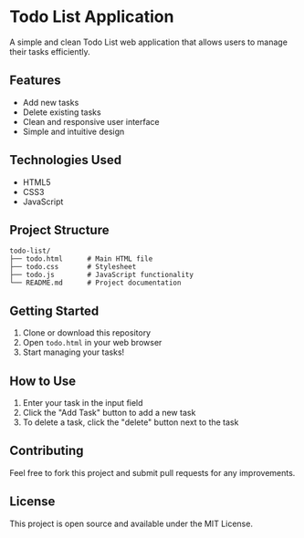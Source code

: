 # Todo List Application

A simple and clean Todo List web application that allows users to manage their tasks efficiently.

## Features

- Add new tasks
- Delete existing tasks
- Clean and responsive user interface
- Simple and intuitive design

## Technologies Used

- HTML5
- CSS3
- JavaScript

## Project Structure

```
todo-list/
├── todo.html      # Main HTML file
├── todo.css       # Stylesheet
├── todo.js        # JavaScript functionality
└── README.md      # Project documentation
```

## Getting Started

1. Clone or download this repository
2. Open `todo.html` in your web browser
3. Start managing your tasks!

## How to Use

1. Enter your task in the input field
2. Click the "Add Task" button to add a new task
3. To delete a task, click the "delete" button next to the task

## Contributing

Feel free to fork this project and submit pull requests for any improvements.

## License

This project is open source and available under the MIT License.

